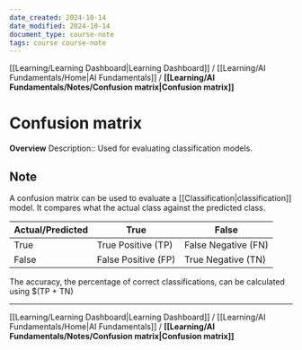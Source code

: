 ```yaml
---
date_created: 2024-10-14
date_modified: 2024-10-14
document_type: course-note
tags: course course-note
---
```

[[Learning/Learning Dashboard|Learning Dashboard]] / [[Learning/AI Fundamentals/Home|AI Fundamentals]] / **[[Learning/AI Fundamentals/Notes/Confusion matrix|Confusion matrix]]**
# Confusion matrix
**Overview**
Description:: Used for evaluating classification models.

## Note

A confusion matrix can be used to evaluate a [[Classification|classification]] model. It compares what the actual class against the predicted class.

| Actual/Predicted | True                | False               |
| ---------------- | ------------------- | ------------------- |
| True             | True Positive (TP)  | False Negative (FN) |
| False            | False Positive (FP) | True Negative (TN)  |

The accuracy, the percentage of correct classifications, can be calculated using $(TP + TN)

---
[[Learning/Learning Dashboard|Learning Dashboard]] / [[Learning/AI Fundamentals/Home|AI Fundamentals]] / **[[Learning/AI Fundamentals/Notes/Confusion matrix|Confusion matrix]]**